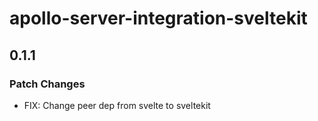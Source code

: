 # apollo-server-integration-sveltekit

## 0.1.1

### Patch Changes

- FIX: Change peer dep from svelte to sveltekit
